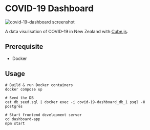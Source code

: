 # COVID-19 Dashboard

![covid-19-dashboard screenshot](https://user-images.githubusercontent.com/4647136/117603855-2f3bc380-b1a8-11eb-810a-23a047c33aec.png)

A data visulisation of COVID-19 in New Zealand with [Cube.js](https://cube.dev).

## Prerequisite

- Docker

## Usage

```shell
# Build & run Docker containers
docker compose up

# Seed the DB
cat db_seed.sql | docker exec -i covid-19-dashboard_db_1 psql -U postgres

# Start frontend development server
cd dashboard-app
npm start
```
